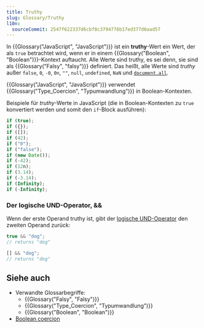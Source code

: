 ```yaml
---
title: Truthy
slug: Glossary/Truthy
l10n:
  sourceCommit: 2547f622337d6cbf8c3794776b17ed377d6aad57
---
```


In {{Glossary("JavaScript", "JavaScript")}} ist ein **truthy**-Wert ein Wert, der als `true` betrachtet wird, wenn er in einem {{Glossary("Boolean", "Boolean")}}-Kontext auftaucht. Alle Werte sind truthy, es sei denn, sie sind als {{Glossary("Falsy", "falsy")}} definiert. Das heißt, alle Werte sind _truthy_ außer `false`, `0`, `-0`, `0n`, `""`, `null`, `undefined`, `NaN` und [`document.all`](/de/docs/Web/API/Document/all).

{{Glossary("JavaScript", "JavaScript")}} verwendet {{Glossary("Type_Coercion", "Typumwandlung")}} in Boolean-Kontexten.

Beispiele für _truthy_-Werte in JavaScript (die in Boolean-Kontexten zu `true` konvertiert werden und somit den `if`-Block ausführen):

```js
if (true);
if ({});
if ([]);
if (42);
if ("0");
if ("false");
if (new Date());
if (-42);
if (12n);
if (3.14);
if (-3.14);
if (Infinity);
if (-Infinity);
```

### Der logische UND-Operator, &&

Wenn der erste Operand truthy ist, gibt der [logische UND-Operator](/de/docs/Web/JavaScript/Reference/Operators/Logical_AND) den zweiten Operand zurück:

```js
true && "dog";
// returns "dog"

[] && "dog";
// returns "dog"
```

## Siehe auch

- Verwandte Glossarbegriffe:
  - {{Glossary("Falsy", "Falsy")}}
  - {{Glossary("Type_Coercion", "Typumwandlung")}}
  - {{Glossary("Boolean", "Boolean")}}
- [Boolean coercion](/de/docs/Web/JavaScript/Reference/Global_Objects/Boolean#boolean_coercion)

